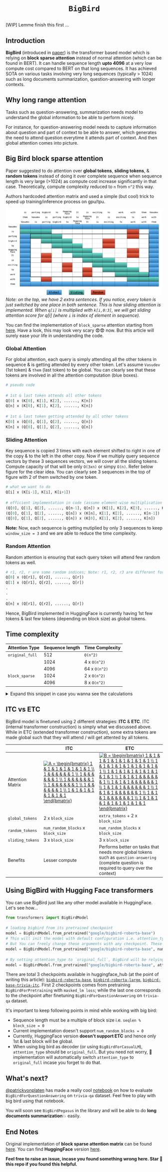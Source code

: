 # <p align=center>`BigBird`</p>

[WIP] Lemme finish this first ...

## Introduction

**BigBird** (introduced in [paper](https://arxiv.org/abs/2007.14062)) is the transformer based model which is relying on **block sparse attention** instead of normal attention (which can be found in BERT). It can handle sequence length **upto 4096** at a very low compute cost compared to BERT on that long sequences. It has achieved SOTA on various tasks involving very long sequences (typically > 1024) such as long documents summarization, question-answering with longer contexts.

## Why long range attention

<!-- BERT compute on 4096 and bigbird compute on 4096 -->

Tasks such as question-answering, summarization needs model to understand the global information to be able to perform nicely. 

For instance, for question-answering model needs to capture information about question and part of context to be able to answer, which generates the need to attend question everytime it attends part of context. And then global attention comes into picture.

## Big Bird block sparse attention

Paper suggested to do attention over **global tokens**, **sliding tokens**, & **random tokens** instead of doing it over complete sequence when sequence length is very large (>1024) as compute cost increase significantly in that case. Theoretically, compute complexity reduced to `n` from `n^2` this way.

Authors hardcoded attention matrix and used a simple (but cool) trick to speed up training/inference process on gpu/tpu.

![BigBird block sparse attention](assets/block_sparse.png)
*Note: on the top, we have 2 extra sentences. If you notice, every token is just switched by one place in both sentence. This is how sliding attention is implemented. When `q[i]` is multiplied with `k[i,0:3]`, we will get sliding attention score for q[i] (where `i` is index of element in sequence).*

You can find the implementation of `block_sparse` attention starting from [here](https://github.com/vasudevgupta7/transformers/blob/5f2d6a0c93ca2017961199aa04a344b9b779d454/src/transformers/models/big_bird/modeling_big_bird.py#L513). Have a look, this may look very scary 😨😨 now. But this article will surely ease your life in understanding the code.

### Global Attention

<!-- include actual code in hide and seek -->

For global attention, each query is simply attending all the other tokens in sequence & is getting attended by every other token. Let's assume `Vasudev` (1st token) & `them` (last token) to be global. You can clearly see that these tokens are involved in all the attention computation (blue boxes).

```python
# pseudo code

# 1st & last token attends all other tokens
Q[0] x (K[0], K[1], K[2], ......, K[n])
Q[n] x (K[0], K[1], K[2], ......, K[n])

# 1st & last token getting attended by all other tokens
K[0] x (Q[0], Q[1], Q[2], ......, Q[n])
K[n] x (Q[0], Q[1], Q[2], ......, Q[n])
```

### Sliding Attention

Key sequence is copied 3 times with each element shifted to right in one of the copy & to the left in the other copy. Now if we multiply query sequence vectors by these 3 sequences vectors, we will cover all the sliding tokens. Compute capacity of that
will be only `O(3xn)` or simpy `O(n)`. Refer below figure for the clear idea. You can clearly see 3 sequences in the top of figure with 2 of them switched by one token.

```python
# what we want to do
Q[i] x (K[i-1], K[i], K[i+1])

# efficient implementation in code (assume element-wise multiplication 👇)
(Q[0], Q[1], Q[2], ......, Q[n-1], Q[n]) x (K[1], K[2], K[3], ......, K[n], K[0])
(Q[0], Q[1], Q[2], ......, Q[n]) x (K[n], K[1], K[2], ......, K[n-1])
(Q[0], Q[1], Q[2], ......, Q[n]) x (K[0], K[1], K[2], ......, K[n])
```

**Note:** Now, each sequence is getting mutiplied by only 3 sequences to keep `window_size = 3` and we are able to reduce the time complexity.

### Random Attention

Random attention is ensuring that each query token will attend few random tokens as well.

```python
# r1, r2, r are some random indices; Note: r1, r2, r3 are different for each row 👇
Q[0] x (Q[r1], Q[r2], ......, Q[r])
Q[1] x (Q[r1], Q[r2], ......, Q[r])
.
.
.
Q[n] x (Q[r1], Q[r2], ......, Q[r])
```

<!-- **Note:** Current implementation further divides sequence into blocks and computation is performed over each block of tokens instead of over single token for making the whole process more efficient on gpu/tpu. -->
Hence, BigBird implemented in HuggingFace is currently having 1st few tokens & last few tokens (depending on block size) as global tokens.

## Time complexity

| Attention Type  | Sequence length | Time Complexity |
|-----------------|-----------------|-----------------|
| `original_full` | 512             | `O(n^2)`        |
|                 | 1024            | 4 x `O(n^2)`    |
|                 | 4096            | 64 x `O(n^2)`   |
| `block_sparse`  | 1024            | 2 x `O(n^2)`    |
|                 | 4096            | 8 x `O(n^2)`    |

<details>

<summary>Expand this snippet in case you wanna see the calculations</summary>

```md
BigBird time complexity = O(w x n + r x n + g x n)
BERT time complexity = O(n^2)

Assumptions:
    w = 3 x 64
    r = 3 x 64
    g = 2 x 64

When seqlen = 512
=> **time complexity in BERT = 512^2**

When seqlen = 1024
=> time complexity in BERT = (2 x 512)^2
=> **time complexity in BERT = 4 x 512^2**

=> time complexity in BigBird = (8 x 64) x (2 x 512)
=> **time complexity in BigBird = 2 x 512^2**

When seqlen = 4096
=> time complexity in BERT = (8 x 512)^2
=> **time complexity in BERT = 64 x 512^2**

=> compute in BigBird = (8 x 64) x (8 x 512)
=> compute in BigBird = 8 x (512 x 512)
=> **time complexity in BigBird = 8 x 512^2**
```

</details>

## ITC vs ETC

BigBird model is finetuned using 2 different strategies: **ITC** & **ETC**. ITC (internal transformer construction) is simply what we discussed above. While in ETC (extended transformer construction), some extra tokens are made global such that they will attend / will get attented by all tokens.

|                   | ITC                                   | ETC                                   |
|-------------------|---------------------------------------|---------------------------------------|
| Attention Matrix  |<a href="https://www.codecogs.com/eqnedit.php?latex=A&space;=&space;\begin{bmatrix}&space;1&space;&&space;1&space;&&space;1&space;&&space;1&space;&&space;1&space;&&space;1&space;&&space;1&space;\\&space;1&space;&&space;&&space;&&space;&&space;&&space;&&space;1&space;\\&space;1&space;&&space;&&space;&&space;&&space;&&space;&&space;1&space;\\&space;1&space;&&space;&&space;&&space;&&space;&&space;&&space;1&space;\\&space;1&space;&&space;&&space;&&space;&&space;&&space;&&space;1&space;\\&space;1&space;&&space;&&space;&&space;&&space;&&space;&&space;1&space;\\&space;1&space;&&space;1&space;&&space;1&space;&&space;1&space;&&space;1&space;&&space;1&space;&&space;1&space;\end{bmatrix}" target="_blank"><img src="https://latex.codecogs.com/gif.latex?A&space;=&space;\begin{bmatrix}&space;1&space;&&space;1&space;&&space;1&space;&&space;1&space;&&space;1&space;&&space;1&space;&&space;1&space;\\&space;1&space;&&space;&&space;&&space;&&space;&&space;&&space;1&space;\\&space;1&space;&&space;&&space;&&space;&&space;&&space;&&space;1&space;\\&space;1&space;&&space;&&space;&&space;&&space;&&space;&&space;1&space;\\&space;1&space;&&space;&&space;&&space;&&space;&&space;&&space;1&space;\\&space;1&space;&&space;&&space;&&space;&&space;&&space;&&space;1&space;\\&space;1&space;&&space;1&space;&&space;1&space;&&space;1&space;&&space;1&space;&&space;1&space;&&space;1&space;\end{bmatrix}" title="A = \begin{bmatrix} 1 & 1 & 1 & 1 & 1 & 1 & 1 \\ 1 & & & & & & 1 \\ 1 & & & & & & 1 \\ 1 & & & & & & 1 \\ 1 & & & & & & 1 \\ 1 & & & & & & 1 \\ 1 & 1 & 1 & 1 & 1 & 1 & 1 \end{bmatrix}" /></a> | <a href="https://www.codecogs.com/eqnedit.php?latex=B&space;=&space;\begin{bmatrix}&space;1&space;&&space;1&space;&&space;1&space;&&space;1&space;&&space;1&space;&&space;1&space;&&space;1&space;&&space;1&space;&&space;1&space;\\&space;1&space;&&space;1&space;&&space;1&space;&&space;1&space;&&space;1&space;&&space;1&space;&&space;1&space;&&space;1&space;&&space;1&space;\\&space;1&space;&&space;1&space;&&space;1&space;&&space;1&space;&&space;1&space;&&space;1&space;&&space;1&space;&&space;1&space;&&space;1&space;\\&space;1&space;&&space;1&space;&&space;1&space;&&space;&&space;&&space;&&space;&&space;&&space;1&space;\\&space;1&space;&&space;1&space;&&space;1&space;&&space;&&space;&&space;&&space;&&space;&&space;1&space;\\&space;1&space;&&space;1&space;&&space;1&space;&&space;&&space;&&space;&&space;&&space;&&space;1&space;\\&space;1&space;&&space;1&space;&&space;1&space;&&space;&&space;&&space;&&space;&&space;&&space;1&space;\\&space;1&space;&&space;1&space;&&space;1&space;&&space;&&space;&&space;&&space;&&space;&&space;1&space;\\&space;1&space;&&space;1&space;&&space;1&space;&&space;1&space;&&space;1&space;&&space;1&space;&&space;1&space;&&space;1&space;&&space;1&space;\end{bmatrix}" target="_blank"><img src="https://latex.codecogs.com/gif.latex?B&space;=&space;\begin{bmatrix}&space;1&space;&&space;1&space;&&space;1&space;&&space;1&space;&&space;1&space;&&space;1&space;&&space;1&space;&&space;1&space;&&space;1&space;\\&space;1&space;&&space;1&space;&&space;1&space;&&space;1&space;&&space;1&space;&&space;1&space;&&space;1&space;&&space;1&space;&&space;1&space;\\&space;1&space;&&space;1&space;&&space;1&space;&&space;1&space;&&space;1&space;&&space;1&space;&&space;1&space;&&space;1&space;&&space;1&space;\\&space;1&space;&&space;1&space;&&space;1&space;&&space;&&space;&&space;&&space;&&space;&&space;1&space;\\&space;1&space;&&space;1&space;&&space;1&space;&&space;&&space;&&space;&&space;&&space;&&space;1&space;\\&space;1&space;&&space;1&space;&&space;1&space;&&space;&&space;&&space;&&space;&&space;&&space;1&space;\\&space;1&space;&&space;1&space;&&space;1&space;&&space;&&space;&&space;&&space;&&space;&&space;1&space;\\&space;1&space;&&space;1&space;&&space;1&space;&&space;&&space;&&space;&&space;&&space;&&space;1&space;\\&space;1&space;&&space;1&space;&&space;1&space;&&space;1&space;&&space;1&space;&&space;1&space;&&space;1&space;&&space;1&space;&&space;1&space;\end{bmatrix}" title="B = \begin{bmatrix} 1 & 1 & 1 & 1 & 1 & 1 & 1 & 1 & 1 \\ 1 & 1 & 1 & 1 & 1 & 1 & 1 & 1 & 1 \\ 1 & 1 & 1 & 1 & 1 & 1 & 1 & 1 & 1 \\ 1 & 1 & 1 & & & & & & 1 \\ 1 & 1 & 1 & & & & & & 1 \\ 1 & 1 & 1 & & & & & & 1 \\ 1 & 1 & 1 & & & & & & 1 \\ 1 & 1 & 1 & & & & & & 1 \\ 1 & 1 & 1 & 1 & 1 & 1 & 1 & 1 & 1 \end{bmatrix}" /></a> |
| `global_tokens`   | 2 x `block_size`                      | `extra_tokens` + 2 x `block_size`     |
| `random_tokens`   | `num_random_blocks` x `block_size`    | `num_random_blocks` x `block_size`    |
| `sliding_tokens`  | 3 x `block_size`                      | 3 x `block_size`                      |
| Benefits          | Lesser compute                        | Performs better on tasks that needs more global tokens such as `question-answering` (complete question is required to query over the context) |

<!-- ### How it is differernt from Longformer attention -->

## Using BigBird with Hugging Face transformers

You can use BigBird just like any other model available in HuggingFace. Let's see how...

```python
from transformers import BigBirdModel

# loading bigbird from its pretrained checkpoint
model = BigBirdModel.from_pretrained("google/bigbird-roberta-base")
# This will init the model with default configuration i.e. attention_type = "block_sparse" num_random_blocks = 3, block_size = 64.
# But You can freely change these arguments with any checkpoint. These 3 argument will just change the number of tokens each query token is going to attend.
model = BigBirdModel.from_pretrained("google/bigbird-roberta-base", num_random_blocks=2, block_size=16)

# By setting attention_type to `original_full`, BigBird will be relying on full attention of n^2 complexity. This way BigBird is 99.9 % similar to BERT.
model = BigBirdModel.from_pretrained("google/bigbird-roberta-base", attention_type="original_full")
```

There are total 3 checkpoints available in huggingface_hub (at the point of writing this article): [`bigbird-roberta-base`](https://huggingface.co/google/bigbird-roberta-base), [`bigbird-roberta-large`](https://huggingface.co/google/bigbird-roberta-large), [`bigbird-base-trivia-itc`](https://huggingface.co/google/bigbird-base-trivia-itc). First 2 checkpoints comes from pretraining `BigBirdForPretraining` with `masked_lm loss`; while the last one corresponds to the checkpoint after finetuning `BigBirdForQuestionAnswering` on `trivia-qa` dataset.

It's important to keep following points in mind while working with big bird:

* Sequence length must be a multiple of block size i.e. `seqlen % block_size = 0`
* Current implementation doesn't support `num_random_blocks = 0`
* Currently, HuggingFace version **doesn't support ETC** and hence only 1st & last block will be global.
* When using big bird as decoder (or using `BigBirdForCasualLM`), `attention_type` should be `original_full`. But you need not worry, 🤗 implementation will automatically switch `attention_type` to `original_full` incase you forget to do that.

## What's next?

[@patrickvonplaten](https://github.com/patrickvonplaten) has made a really cool [notebook](https://colab.research.google.com/drive/1BAraNpl98loPKG3NvdjJuCLCfvNOZO28) on how to evaluate `BigBirdForQuestionAnswering` on `trivia-qa` dataset. Feel free to play with big bird using that notebook.

You will soon see `BigBirdPegasus` in the library and will be able to do **long documents summarization**💥 easily.

## End Notes

Original implementation of **block sparse attention matrix** can be found [here](https://github.com/google-research/bigbird/blob/master/bigbird/core/attention.py). You can find **HuggingFace** version [here](https://github.com/huggingface/transformers/pull/10183).

**Feel free to raise an issue, incase you found something wrong here. Star 🌟 this repo if you found this helpful.**
